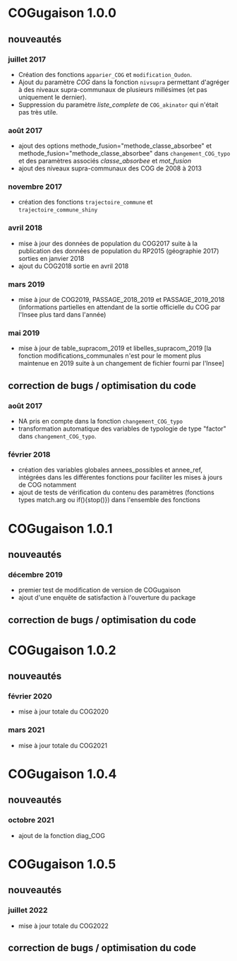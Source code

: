# COGugaison 1.0.0

## nouveautés

### juillet 2017

* Création des fonctions `apparier_COG` et `modification_Oudon`.
* Ajout du paramètre *COG* dans la fonction `nivsupra` permettant d'agréger à des niveaux supra-communaux de plusieurs millésimes (et pas uniquement le dernier).
* Suppression du paramètre *liste_complete* de `COG_akinator` qui n'était pas très utile.

### août 2017

* ajout des options methode_fusion="methode_classe_absorbee" et methode_fusion="methode_classe_absorbee" dans `changement_COG_typo` et des paramètres associés *classe_absorbee* et *mot_fusion*
* ajout des niveaux supra-communaux des COG de 2008 à 2013

### novembre 2017

* création des fonctions `trajectoire_commune` et `trajectoire_commune_shiny`

### avril 2018

* mise à jour des données de population du COG2017 suite à la publication des données de population du RP2015 (géographie 2017) sorties en janvier 2018 
* ajout du COG2018 sortie en avril 2018

### mars 2019

* mise à jour de COG2019, PASSAGE_2018_2019 et PASSAGE_2019_2018 (informations partielles en attendant de la sortie officielle du COG par l'Insee plus tard dans l'année)

### mai 2019

* mise à jour de table_supracom_2019 et libelles_supracom_2019 [la fonction modifications_communales n'est pour le moment plus maintenue en 2019 suite à un changement de fichier fourni par l'Insee]



## correction de bugs / optimisation du code

### août 2017

* NA pris en compte dans la fonction `changement_COG_typo`
* transformation automatique des variables de typologie de type "factor" dans `changement_COG_typo`. 

### février 2018

* création des variables globales annees_possibles et annee_ref, intégrées dans les différentes fonctions pour faciliter les mises à jours de COG notamment
* ajout de tests de vérification du contenu des paramètres (fonctions types match.arg ou if(){stop()}) dans l'ensemble des fonctions

# COGugaison 1.0.1

## nouveautés

### décembre 2019

* premier test de modification de version de COGugaison
* ajout d'une enquête de satisfaction à l'ouverture du package

## correction de bugs / optimisation du code

# COGugaison 1.0.2

## nouveautés

### février 2020

* mise à jour totale du COG2020 

### mars 2021

* mise à jour totale du COG2021

# COGugaison 1.0.4

## nouveautés

### octobre 2021

* ajout de la fonction diag_COG

# COGugaison 1.0.5

## nouveautés

### juillet 2022

* mise à jour totale du COG2022 

## correction de bugs / optimisation du code


